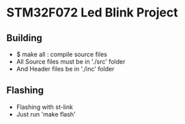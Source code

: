 # STM32F072 Led Blink Project

## Building

* $ make all : compile source files
* All Source files must be in './src' folder
* And Header files be in './inc' folder

## Flashing
* Flashing with st-link
* Just run 'make flash'
